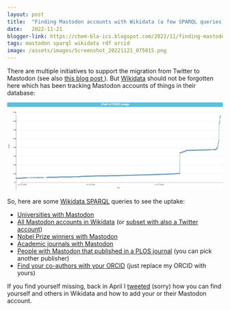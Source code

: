 ```yaml
---
layout: post
title:  "Finding Mastodon accounts with Wikidata (a few SPARQL queries)"
date:   2022-11-21
blogger-link: https://chem-bla-ics.blogspot.com/2022/11/finding-mastodon-accounts-with-wikidata.html
tags: mastodon sparql wikidata rdf orcid
image: /assets/images/Screenshot_20221121_075015.png
---
```


There are multiple initiatives to support the migration from Twitter to Mastodon (see also
[this blog post <i class="fa-solid fa-recycle fa-xs"></i>](2022-11-12-stwittermastodong.markdown)). But
[Wikidata](https://wikidata.org/)
should not be forgotten here which has been tracking Mastodon accounts of things in their database:

![Screenshot of a Wikidata query showing the growth in number of Mastodon accounts listed in Wikidata.](/assets/images/Screenshot_20221121_075015.png)

So, here are some [Wikidata SPARQL](https://query.wikidata.org/) queries to see the uptake:

* [Universities with Mastodon](https://w.wiki/5$3w)
* [All Mastodon accounts in Wikidata](https://w.wiki/5$42) (or [subset with also a Twitter account](https://w.wiki/5$4S))
* [Nobel Prize winners with Mastodon](https://w.wiki/6zFm)
* [Academic journals with Mastodon](https://w.wiki/5$4V)
* [People with Mastodon that published in a PLOS journal](https://w.wiki/5$4a) (you can pick another publisher)
* [Find your co-authors with your ORCID](https://w.wiki/5$4e) (just replace my ORCID with yours)

If you find yourself missing, back in April I [tweeted](https://threadreaderapp.com/thread/1519193166188007424.html) (sorry)
how you can find yourself and others in Wikidata and how to add your or their Mastodon account.
